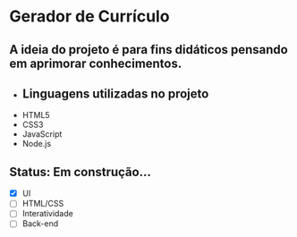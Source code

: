 # Gerador de Currículo

## A ideia do projeto é para fins didáticos pensando em aprimorar conhecimentos.

- ## Linguagens utilizadas no projeto
- HTML5
- CSS3
- JavaScript
- Node.js

## Status: Em construção...
- [x] UI
- [ ] HTML/CSS
- [ ] Interatividade
- [ ] Back-end
